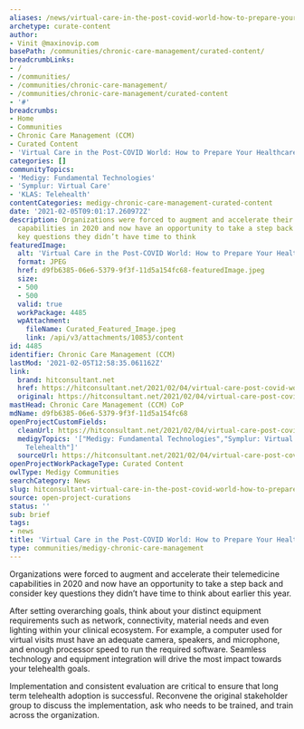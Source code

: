 ```yaml
---
aliases: /news/virtual-care-in-the-post-covid-world-how-to-prepare-your-healthcare-environment
archetype: curate-content
author:
- Vinit @maxinovip.com
basePath: /communities/chronic-care-management/curated-content/
breadcrumbLinks:
- /
- /communities/
- /communities/chronic-care-management/
- /communities/chronic-care-management/curated-content
- '#'
breadcrumbs:
- Home
- Communities
- Chronic Care Management (CCM)
- Curated Content
- 'Virtual Care in the Post-COVID World: How to Prepare Your Healthcare Environment'
categories: []
communityTopics:
- 'Medigy: Fundamental Technologies'
- 'Symplur: Virtual Care'
- 'KLAS: Telehealth'
contentCategories: medigy-chronic-care-management-curated-content
date: '2021-02-05T09:01:17.260972Z'
description: Organizations were forced to augment and accelerate their telemedicine
  capabilities in 2020 and now have an opportunity to take a step back and consider
  key questions they didn’t have time to think
featuredImage:
  alt: 'Virtual Care in the Post-COVID World: How to Prepare Your Healthcare Environment'
  format: JPEG
  href: d9fb6385-06e6-5379-9f3f-11d5a154fc68-featuredImage.jpeg
  size:
  - 500
  - 500
  valid: true
  workPackage: 4485
  wpAttachment:
    fileName: Curated_Featured_Image.jpeg
    link: /api/v3/attachments/10853/content
id: 4485
identifier: Chronic Care Management (CCM)
lastMod: '2021-02-05T12:58:35.061162Z'
link:
  brand: hitconsultant.net
  href: https://hitconsultant.net/2021/02/04/virtual-care-post-covid-world/
  original: https://hitconsultant.net/2021/02/04/virtual-care-post-covid-world/
mastHead: Chronic Care Management (CCM) CoP
mdName: d9fb6385-06e6-5379-9f3f-11d5a154fc68
openProjectCustomFields:
  cleanUrl: https://hitconsultant.net/2021/02/04/virtual-care-post-covid-world/
  medigyTopics: '["Medigy: Fundamental Technologies","Symplur: Virtual Care","KLAS:
    Telehealth"]'
  sourceUrl: https://hitconsultant.net/2021/02/04/virtual-care-post-covid-world/
openProjectWorkPackageType: Curated Content
owlType: Medigy Communities
searchCategory: News
slug: hitconsultant-virtual-care-in-the-post-covid-world-how-to-prepare-your-healthcare-environment
source: open-project-curations
status: ''
sub: brief
tags:
- news
title: 'Virtual Care in the Post-COVID World: How to Prepare Your Healthcare Environment'
type: communities/medigy-chronic-care-management
---
```


<p>Organizations were forced to augment and accelerate their telemedicine capabilities in 2020 and now have an opportunity to take a step back and consider key questions they didn’t have time to think about earlier this year.</p><p>After setting overarching goals, think about your distinct equipment requirements such as network, connectivity, material needs and even lighting within your clinical ecosystem. For example, a computer used for virtual visits must have an adequate camera, speakers, and microphone, and enough processor speed to run the required software. Seamless technology and equipment integration will drive the most impact towards your telehealth goals.</p><p>Implementation and consistent evaluation are critical to ensure that long term telehealth adoption is successful. Reconvene the original stakeholder group to discuss the implementation, ask who needs to be trained, and train across the organization.</p>
